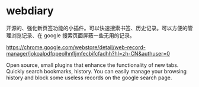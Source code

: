 # webdiary
开源的、强化新页签功能的小插件。可以快速搜索书签、历史记录。可以方便的管理浏览记录、在 google 搜索页面屏蔽一些无用的记录。

https://chrome.google.com/webstore/detail/web-record-manager/jokoalpdfppeolhnfljmfecbifcfadhh?hl=zh-CN&authuser=0

Open source, small plugins that enhance the functionality of new tabs. Quickly search bookmarks, history. You can easily manage your browsing history and block some useless records on the google search page.